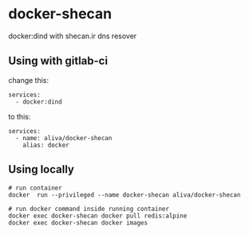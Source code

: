 # docker-shecan

docker:dind with shecan.ir dns resover

## Using with gitlab-ci

change this:

```
services:
  - docker:dind
```

to this:

```
services:
  - name: aliva/docker-shecan
    alias: docker
```

## Using locally

```
# run container
docker  run --privileged --name docker-shecan aliva/docker-shecan
```

```
# run docker command inside running container
docker exec docker-shecan docker pull redis:alpine
docker exec docker-shecan docker images
```
